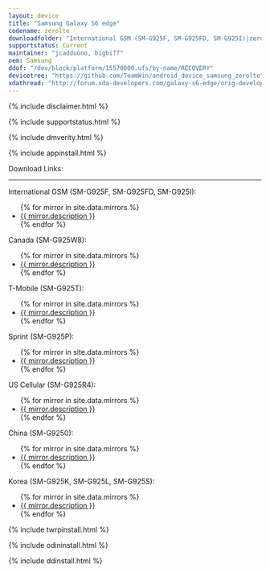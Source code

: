 ```yaml
---
layout: device
title: "Samsung Galaxy S6 edge"
codename: zerolte
downloadfolder: "International GSM (SM-G925F, SM-G925FD, SM-G925I)|zerolte|Canada (SM-G925W8)|zeroltecan|T-Mobile (SM-G925T)|zeroltetmo|Sprint (SM-G925P)|zeroltespr|US Cellular (SM-G925R4)|zerolteusc|China (SM-G9250)|zeroltezt|Korea (SM-G925K, SM-G925L, SM-G925S)|zerolteskt"
supportstatus: Current
maintainer: "jcadduono, bigbiff"
oem: Samsung
ddof: "/dev/block/platform/15570000.ufs/by-name/RECOVERY"
devicetree: "https://github.com/TeamWin/android_device_samsung_zerolte"
xdathread: "http://forum.xda-developers.com/galaxy-s6-edge/orig-development/recovery-official-twrp-galaxy-s6-edge-t3354508"
---
```


{% include disclaimer.html %}

{% include supportstatus.html %}

{% include dmverity.html %}

{% include appinstall.html %}

<div class='page-heading'>Download Links:</div>
<hr />
<p class="text">International GSM (SM-G925F, SM-G925FD, SM-G925I):</p>
<ul>
{% for mirror in site.data.mirrors %}
  <li>
    <a href="{{ mirror.baseurl }}zerolte">
      {{ mirror.description }}
    </a>
  </li>
{% endfor %}
</ul>
<p class="text">Canada (SM-G925W8):</p>
<ul>
{% for mirror in site.data.mirrors %}
  <li>
    <a href="{{ mirror.baseurl }}zeroltecan">
      {{ mirror.description }}
    </a>
  </li>
{% endfor %}
</ul>
<p class="text">T-Mobile (SM-G925T):</p>
<ul>
{% for mirror in site.data.mirrors %}
  <li>
    <a href="{{ mirror.baseurl }}zeroltetmo">
      {{ mirror.description }}
    </a>
  </li>
{% endfor %}
</ul>
<p class="text">Sprint (SM-G925P):</p>
<ul>
{% for mirror in site.data.mirrors %}
  <li>
    <a href="{{ mirror.baseurl }}zeroltespr">
      {{ mirror.description }}
    </a>
  </li>
{% endfor %}
</ul>
<p class="text">US Cellular (SM-G925R4):</p>
<ul>
{% for mirror in site.data.mirrors %}
  <li>
    <a href="{{ mirror.baseurl }}zerolteusc">
      {{ mirror.description }}
    </a>
  </li>
{% endfor %}
</ul>
<p class="text">China (SM-G9250):</p>
<ul>
{% for mirror in site.data.mirrors %}
  <li>
    <a href="{{ mirror.baseurl }}zeroltezt">
      {{ mirror.description }}
    </a>
  </li>
{% endfor %}
</ul>
<p class="text">Korea (SM-G925K, SM-G925L, SM-G925S):</p>
<ul>
{% for mirror in site.data.mirrors %}
  <li>
    <a href="{{ mirror.baseurl }}zerolteskt">
      {{ mirror.description }}
    </a>
  </li>
{% endfor %}
</ul>

{% include twrpinstall.html %}

{% include odininstall.html %}

{% include ddinstall.html %}

